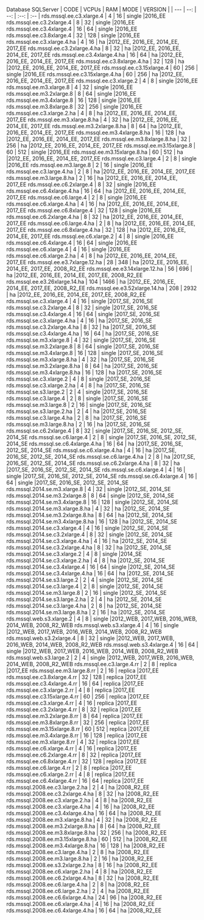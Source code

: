 Database SQLServer
| CODE | VCPUs |  RAM |  MODE   | VERSION |
| --- | --: | --: | :--: | :-- | 
rds.mssql.ee.c3.xlarge.4 | 4 | 16 | single |2016_EE
rds.mssql.ee.c3.2xlarge.4 | 8 | 32 | single |2016_EE
rds.mssql.ee.c3.4xlarge.4 | 16 | 64 | single |2016_EE
rds.mssql.ee.c3.8xlarge.4 | 32 | 128 | single |2016_EE
rds.mssql.ee.c3.xlarge.4.ha | 4 | 16 | ha |2012_EE, 2016_EE, 2014_EE, 2017_EE
rds.mssql.ee.c3.2xlarge.4.ha | 8 | 32 | ha |2012_EE, 2016_EE, 2014_EE, 2017_EE
rds.mssql.ee.c3.4xlarge.4.ha | 16 | 64 | ha |2012_EE, 2016_EE, 2014_EE, 2017_EE
rds.mssql.ee.c3.8xlarge.4.ha | 32 | 128 | ha |2012_EE, 2016_EE, 2014_EE, 2017_EE
rds.mssql.ee.c3.15xlarge.4 | 60 | 256 | single |2016_EE
rds.mssql.ee.c3.15xlarge.4.ha | 60 | 256 | ha |2012_EE, 2016_EE, 2014_EE, 2017_EE
rds.mssql.ee.c3.xlarge.2 | 4 | 8 | single |2016_EE
rds.mssql.ee.m3.xlarge.8 | 4 | 32 | single |2016_EE
rds.mssql.ee.m3.2xlarge.8 | 8 | 64 | single |2016_EE
rds.mssql.ee.m3.4xlarge.8 | 16 | 128 | single |2016_EE
rds.mssql.ee.m3.8xlarge.8 | 32 | 256 | single |2016_EE
rds.mssql.ee.c3.xlarge.2.ha | 4 | 8 | ha |2012_EE, 2016_EE, 2014_EE, 2017_EE
rds.mssql.ee.m3.xlarge.8.ha | 4 | 32 | ha |2012_EE, 2016_EE, 2014_EE, 2017_EE
rds.mssql.ee.m3.2xlarge.8.ha | 8 | 64 | ha |2012_EE, 2016_EE, 2014_EE, 2017_EE
rds.mssql.ee.m3.4xlarge.8.ha | 16 | 128 | ha |2012_EE, 2016_EE, 2014_EE, 2017_EE
rds.mssql.ee.m3.8xlarge.8.ha | 32 | 256 | ha |2012_EE, 2016_EE, 2014_EE, 2017_EE
rds.mssql.ee.m3.15xlarge.8 | 60 | 512 | single |2016_EE
rds.mssql.ee.m3.15xlarge.8.ha | 60 | 512 | ha |2012_EE, 2016_EE, 2014_EE, 2017_EE
rds.mssql.ee.c3.large.4 | 2 | 8 | single |2016_EE
rds.mssql.ee.m3.large.8 | 2 | 16 | single |2016_EE
rds.mssql.ee.c3.large.4.ha | 2 | 8 | ha |2012_EE, 2016_EE, 2014_EE, 2017_EE
rds.mssql.ee.m3.large.8.ha | 2 | 16 | ha |2012_EE, 2016_EE, 2014_EE, 2017_EE
rds.mssql.ee.c6.2xlarge.4 | 8 | 32 | single |2016_EE
rds.mssql.ee.c6.4xlarge.4.ha | 16 | 64 | ha |2012_EE, 2016_EE, 2014_EE, 2017_EE
rds.mssql.ee.c6.large.4 | 2 | 8 | single |2016_EE
rds.mssql.ee.c6.xlarge.4.ha | 4 | 16 | ha |2012_EE, 2016_EE, 2014_EE, 2017_EE
rds.mssql.ee.c6.8xlarge.4 | 32 | 128 | single |2016_EE
rds.mssql.ee.c6.2xlarge.4.ha | 8 | 32 | ha |2012_EE, 2016_EE, 2014_EE, 2017_EE
rds.mssql.ee.c6.large.4.ha | 2 | 8 | ha |2012_EE, 2016_EE, 2014_EE, 2017_EE
rds.mssql.ee.c6.8xlarge.4.ha | 32 | 128 | ha |2012_EE, 2016_EE, 2014_EE, 2017_EE
rds.mssql.ee.c6.xlarge.2 | 4 | 8 | single |2016_EE
rds.mssql.ee.c6.4xlarge.4 | 16 | 64 | single |2016_EE
rds.mssql.ee.c6.xlarge.4 | 4 | 16 | single |2016_EE
rds.mssql.ee.c6.xlarge.2.ha | 4 | 8 | ha |2012_EE, 2016_EE, 2014_EE, 2017_EE
rds.mssql.ee.e3.7xlarge.12.ha | 28 | 348 | ha |2012_EE, 2016_EE, 2014_EE, 2017_EE, 2008_R2_EE
rds.mssql.ee.e3.14xlarge.12.ha | 56 | 696 | ha |2012_EE, 2016_EE, 2014_EE, 2017_EE, 2008_R2_EE
rds.mssql.ee.e3.26xlarge.14.ha | 104 | 1466 | ha |2012_EE, 2016_EE, 2014_EE, 2017_EE, 2008_R2_EE
rds.mssql.ee.e3.52xlarge.14.ha | 208 | 2932 | ha |2012_EE, 2016_EE, 2014_EE, 2017_EE, 2008_R2_EE
rds.mssql.se.c3.xlarge.4 | 4 | 16 | single |2017_SE, 2016_SE
rds.mssql.se.c3.2xlarge.4 | 8 | 32 | single |2017_SE, 2016_SE
rds.mssql.se.c3.4xlarge.4 | 16 | 64 | single |2017_SE, 2016_SE
rds.mssql.se.c3.xlarge.4.ha | 4 | 16 | ha |2017_SE, 2016_SE
rds.mssql.se.c3.2xlarge.4.ha | 8 | 32 | ha |2017_SE, 2016_SE
rds.mssql.se.c3.4xlarge.4.ha | 16 | 64 | ha |2017_SE, 2016_SE
rds.mssql.se.m3.xlarge.8 | 4 | 32 | single |2017_SE, 2016_SE
rds.mssql.se.m3.2xlarge.8 | 8 | 64 | single |2017_SE, 2016_SE
rds.mssql.se.m3.4xlarge.8 | 16 | 128 | single |2017_SE, 2016_SE
rds.mssql.se.m3.xlarge.8.ha | 4 | 32 | ha |2017_SE, 2016_SE
rds.mssql.se.m3.2xlarge.8.ha | 8 | 64 | ha |2017_SE, 2016_SE
rds.mssql.se.m3.4xlarge.8.ha | 16 | 128 | ha |2017_SE, 2016_SE
rds.mssql.se.c3.xlarge.2 | 4 | 8 | single |2017_SE, 2016_SE
rds.mssql.se.c3.xlarge.2.ha | 4 | 8 | ha |2017_SE, 2016_SE
rds.mssql.se.s3.large.2 | 2 | 4 | single |2017_SE, 2016_SE
rds.mssql.se.c3.large.4 | 2 | 8 | single |2017_SE, 2016_SE
rds.mssql.se.m3.large.8 | 2 | 16 | single |2017_SE, 2016_SE
rds.mssql.se.s3.large.2.ha | 2 | 4 | ha |2017_SE, 2016_SE
rds.mssql.se.c3.large.4.ha | 2 | 8 | ha |2017_SE, 2016_SE
rds.mssql.se.m3.large.8.ha | 2 | 16 | ha |2017_SE, 2016_SE
rds.mssql.se.c6.2xlarge.4 | 8 | 32 | single |2017_SE, 2016_SE, 2012_SE, 2014_SE
rds.mssql.se.c6.large.4 | 2 | 8 | single |2017_SE, 2016_SE, 2012_SE, 2014_SE
rds.mssql.se.c6.4xlarge.4.ha | 16 | 64 | ha |2017_SE, 2016_SE, 2012_SE, 2014_SE
rds.mssql.se.c6.xlarge.4.ha | 4 | 16 | ha |2017_SE, 2016_SE, 2012_SE, 2014_SE
rds.mssql.se.c6.large.4.ha | 2 | 8 | ha |2017_SE, 2016_SE, 2012_SE, 2014_SE
rds.mssql.se.c6.2xlarge.4.ha | 8 | 32 | ha |2017_SE, 2016_SE, 2012_SE, 2014_SE
rds.mssql.se.c6.xlarge.4 | 4 | 16 | single |2017_SE, 2016_SE, 2012_SE, 2014_SE
rds.mssql.se.c6.4xlarge.4 | 16 | 64 | single |2017_SE, 2016_SE, 2012_SE, 2014_SE
rds.mssql.2014.se.m3.xlarge.8 | 4 | 32 | single |2012_SE, 2014_SE
rds.mssql.2014.se.m3.2xlarge.8 | 8 | 64 | single |2012_SE, 2014_SE
rds.mssql.2014.se.m3.4xlarge.8 | 16 | 128 | single |2012_SE, 2014_SE
rds.mssql.2014.se.m3.xlarge.8.ha | 4 | 32 | ha |2012_SE, 2014_SE
rds.mssql.2014.se.m3.2xlarge.8.ha | 8 | 64 | ha |2012_SE, 2014_SE
rds.mssql.2014.se.m3.4xlarge.8.ha | 16 | 128 | ha |2012_SE, 2014_SE
rds.mssql.2014.se.c3.xlarge.4 | 4 | 16 | single |2012_SE, 2014_SE
rds.mssql.2014.se.c3.2xlarge.4 | 8 | 32 | single |2012_SE, 2014_SE
rds.mssql.2014.se.c3.xlarge.4.ha | 4 | 16 | ha |2012_SE, 2014_SE
rds.mssql.2014.se.c3.2xlarge.4.ha | 8 | 32 | ha |2012_SE, 2014_SE
rds.mssql.2014.se.c3.xlarge.2 | 4 | 8 | single |2014_SE
rds.mssql.2014.se.c3.xlarge.2.ha | 4 | 8 | ha |2012_SE, 2014_SE
rds.mssql.2014.se.c3.4xlarge.4 | 16 | 64 | single |2012_SE, 2014_SE
rds.mssql.2014.se.c3.4xlarge.4.ha | 16 | 64 | ha |2012_SE, 2014_SE
rds.mssql.2014.se.s3.large.2 | 2 | 4 | single |2012_SE, 2014_SE
rds.mssql.2014.se.c3.large.4 | 2 | 8 | single |2012_SE, 2014_SE
rds.mssql.2014.se.m3.large.8 | 2 | 16 | single |2012_SE, 2014_SE
rds.mssql.2014.se.s3.large.2.ha | 2 | 4 | ha |2012_SE, 2014_SE
rds.mssql.2014.se.c3.large.4.ha | 2 | 8 | ha |2012_SE, 2014_SE
rds.mssql.2014.se.m3.large.8.ha | 2 | 16 | ha |2012_SE, 2014_SE
rds.mssql.web.s3.xlarge.2 | 4 | 8 | single |2012_WEB, 2017_WEB, 2016_WEB, 2014_WEB, 2008_R2_WEB
rds.mssql.web.s3.xlarge.4 | 4 | 16 | single |2012_WEB, 2017_WEB, 2016_WEB, 2014_WEB, 2008_R2_WEB
rds.mssql.web.s3.2xlarge.4 | 8 | 32 | single |2012_WEB, 2017_WEB, 2016_WEB, 2014_WEB, 2008_R2_WEB
rds.mssql.web.s3.4xlarge.4 | 16 | 64 | single |2012_WEB, 2017_WEB, 2016_WEB, 2014_WEB, 2008_R2_WEB
rds.mssql.web.s3.large.2 | 2 | 4 | single |2012_WEB, 2017_WEB, 2016_WEB, 2014_WEB, 2008_R2_WEB
rds.mssql.ee.c3.large.4.rr | 2 | 8 | replica |2017_EE
rds.mssql.ee.m3.large.8.rr | 2 | 16 | replica |2017_EE
rds.mssql.ee.c3.8xlarge.4.rr | 32 | 128 | replica |2017_EE
rds.mssql.ee.c3.4xlarge.4.rr | 16 | 64 | replica |2017_EE
rds.mssql.ee.c3.xlarge.2.rr | 4 | 8 | replica |2017_EE
rds.mssql.ee.c3.15xlarge.4.rr | 60 | 256 | replica |2017_EE
rds.mssql.ee.c3.xlarge.4.rr | 4 | 16 | replica |2017_EE
rds.mssql.ee.c3.2xlarge.4.rr | 8 | 32 | replica |2017_EE
rds.mssql.ee.m3.2xlarge.8.rr | 8 | 64 | replica |2017_EE
rds.mssql.ee.m3.8xlarge.8.rr | 32 | 256 | replica |2017_EE
rds.mssql.ee.m3.15xlarge.8.rr | 60 | 512 | replica |2017_EE
rds.mssql.ee.m3.4xlarge.8.rr | 16 | 128 | replica |2017_EE
rds.mssql.ee.m3.xlarge.8.rr | 4 | 32 | replica |2017_EE
rds.mssql.ee.c6.xlarge.4.rr | 4 | 16 | replica |2017_EE
rds.mssql.ee.c6.2xlarge.4.rr | 8 | 32 | replica |2017_EE
rds.mssql.ee.c6.8xlarge.4.rr | 32 | 128 | replica |2017_EE
rds.mssql.ee.c6.large.4.rr | 2 | 8 | replica |2017_EE
rds.mssql.ee.c6.xlarge.2.rr | 4 | 8 | replica |2017_EE
rds.mssql.ee.c6.4xlarge.4.rr | 16 | 64 | replica |2017_EE
rds.mssql.2008.ee.c3.large.2.ha | 2 | 4 | ha |2008_R2_EE
rds.mssql.2008.ee.c3.2xlarge.4.ha | 8 | 32 | ha |2008_R2_EE
rds.mssql.2008.ee.c3.xlarge.2.ha | 4 | 8 | ha |2008_R2_EE
rds.mssql.2008.ee.c3.xlarge.4.ha | 4 | 16 | ha |2008_R2_EE
rds.mssql.2008.ee.c3.4xlarge.4.ha | 16 | 64 | ha |2008_R2_EE
rds.mssql.2008.ee.m3.xlarge.8.ha | 4 | 32 | ha |2008_R2_EE
rds.mssql.2008.ee.m3.2xlarge.8.ha | 8 | 64 | ha |2008_R2_EE
rds.mssql.2008.ee.m3.8xlarge.8.ha | 32 | 256 | ha |2008_R2_EE
rds.mssql.2008.ee.m3.15xlarge.8.ha | 60 | 512 | ha |2008_R2_EE
rds.mssql.2008.ee.m3.4xlarge.8.ha | 16 | 128 | ha |2008_R2_EE
rds.mssql.2008.ee.c3.large.4.ha | 2 | 8 | ha |2008_R2_EE
rds.mssql.2008.ee.m3.large.8.ha | 2 | 16 | ha |2008_R2_EE
rds.mssql.2008.ee.s3.2xlarge.2.ha | 8 | 16 | ha |2008_R2_EE
rds.mssql.2008.ee.c6.xlarge.2.ha | 4 | 8 | ha |2008_R2_EE
rds.mssql.2008.ee.c6.2xlarge.4.ha | 8 | 32 | ha |2008_R2_EE
rds.mssql.2008.ee.c6.large.4.ha | 2 | 8 | ha |2008_R2_EE
rds.mssql.2008.ee.c6.large.2.ha | 2 | 4 | ha |2008_R2_EE
rds.mssql.2008.ee.c6.6xlarge.4.ha | 24 | 96 | ha |2008_R2_EE
rds.mssql.2008.ee.c6.xlarge.4.ha | 4 | 16 | ha |2008_R2_EE
rds.mssql.2008.ee.c6.4xlarge.4.ha | 16 | 64 | ha |2008_R2_EE
